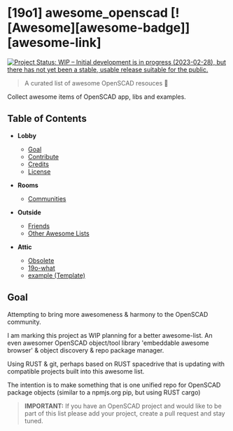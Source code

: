 # [19o1] awesome_openscad [![Awesome][awesome-badge]][awesome-link]

[![Project Status: WIP – Initial development is in progress (2023-02-28), but there has not yet been a stable, usable release suitable for the public.](https://www.repostatus.org/badges/latest/wip.svg)](https://www.repostatus.org/#wip)

> A curated list of awesome OpenSCAD resouces :tada:

Collect awesome items of OpenSCAD app, libs and examples.

## Table of Contents

- **Lobby**
  - [Goal](#goal)
  - [Contribute](./lobby/contribute.md)
  - [Credits](./lobby/credits.md)
  - [License](./lobby/copyright.md)

- **Rooms**
  - [Communities](./rooms/communities.md)

- **Outside**
  - [Friends](./garden/friends-of-openscad.md)
  - [Other Awesome Lists](./garden/other-lists.md)

- **Attic**
  - [Obsolete](./attic/obsolete.md)
  - [19o-what](./attic/19o1_what.md)
  - [example (Template)](./attic/example.md)



## Goal
Attempting to bring more awesomeness & harmony to the OpenSCAD community.


I am marking this project as WIP planning for a better awesome-list.   An even awesomer OpenSCAD object/tool library 'embeddable awesome browser' & object discovery & repo package manager.

Using RUST & git, perhaps based on RUST spacedrive that is updating with compatible projects built into this awesome list.

The intention is to make something that is one unified repo for OpenSCAD package objects (similar to a npmjs.org pip, but using RUST cargo)

> **IMPORTANT:**
> If you have an OpenSCAD project and would like to be part of this list please
> add your project, create a pull request and stay tuned.
